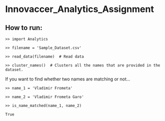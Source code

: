 # Innovaccer_Analytics_Assignment

## How to run:
`>> import Analytics`

`>> filename = 'Sample_Dataset.csv'`

`>> read_data(filename)  # Read data`

`>> cluster_names()  # Clusters all the names that are provided in the dataset.`

If you want to find whether two names are matching or not...

`>> name_1 = 'Vladimir Frometa'`

`>> name_2 = 'Vladimir Frometa Garo'`

`>> is_name_matched(name_1, name_2)`

`True`
